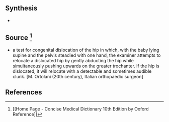 ## Synthesis
- 
## Source [^1]
- a test for congenital dislocation of the hip in which, with the baby lying supine and the pelvis steadied with one hand, the examiner attempts to relocate a dislocated hip by gently abducting the hip while simultaneously pushing upwards on the greater trochanter. If the hip is dislocated, it will relocate with a detectable and sometimes audible clunk. \[M. Ortolani (20th century), Italian orthopaedic surgeon]
## References

[^1]: [[Home Page - Concise Medical Dictionary 10th Edition by Oxford Reference]]